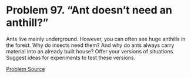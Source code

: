 # Problem 97. “Ant doesn’t need an anthill?”

Ants live mainly underground. However, you can often see huge anthills in the forest. Why do insects need them? And why do ants always carry material into an already built house? Offer your versions of situations. Suggest ideas for experiments to test these versions.

[Problem Source](https://www.trizland.ru/tasks/1640/)